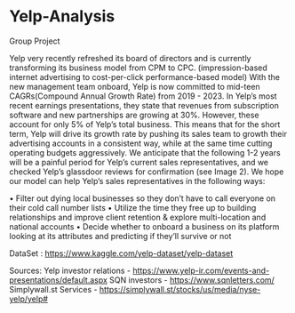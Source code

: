 # Yelp-Analysis
Group Project

Yelp very recently refreshed its board of directors and is currently transforming its business model from CPM to CPC. (impression-based internet advertising to cost-per-click performance-based model) With the new management team onboard, Yelp is now committed to mid-teen CAGRs(Compound Annual Growth Rate) from 2019 - 2023.
In Yelp’s most recent earnings presentations, they state that revenues from subscription software and new partnerships are growing at 30%. However, these account for only 5% of Yelp’s total business. This means that for the short term, Yelp will drive its growth rate by pushing its sales team to growth their advertising accounts in a consistent way, while at the same time cutting operating budgets aggressively. We anticipate that the following 1-2 years will be a painful period for Yelp’s current sales representatives, and we checked Yelp’s glassdoor reviews for confirmation (see Image 2).
We hope our model can help Yelp’s sales representatives in the following ways:

• Filter out dying local businesses so they don’t have to call everyone on their cold call number lists
• Utilize the time they free up to building relationships and improve client retention & explore multi-location and national accounts
• Decide whether to onboard a business on its platform looking at its attributes and predicting if they’ll survive or not

DataSet : https://www.kaggle.com/yelp-dataset/yelp-dataset

Sources:
Yelp investor relations - https://www.yelp-ir.com/events-and-presentations/default.aspx 
SQN investors - https://www.sqnletters.com/ Simplywall.st 
Services - https://simplywall.st/stocks/us/media/nyse-yelp/yelp#
